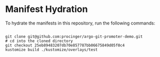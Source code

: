 
# Manifest Hydration

To hydrate the manifests in this repository, run the following commands:

```shell

git clone git@github.com:procinger/argo-git-promoter-demo.git
# cd into the cloned directory
git checkout 25eb89483207db70e857787bb06675849d05f0c4
kustomize build ./kustomize/overlays/test
```